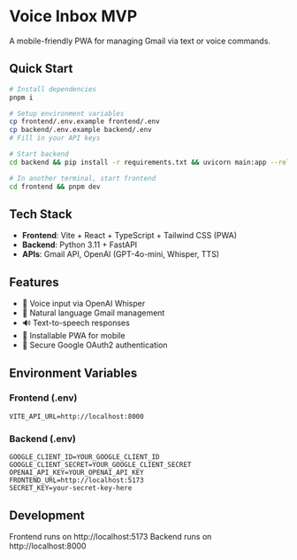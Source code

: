 # Voice Inbox MVP

A mobile-friendly PWA for managing Gmail via text or voice commands.

## Quick Start

```bash
# Install dependencies
pnpm i

# Setup environment variables
cp frontend/.env.example frontend/.env
cp backend/.env.example backend/.env
# Fill in your API keys

# Start backend
cd backend && pip install -r requirements.txt && uvicorn main:app --reload

# In another terminal, start frontend
cd frontend && pnpm dev
```

## Tech Stack

- **Frontend**: Vite + React + TypeScript + Tailwind CSS (PWA)
- **Backend**: Python 3.11 + FastAPI
- **APIs**: Gmail API, OpenAI (GPT-4o-mini, Whisper, TTS)

## Features

- 🎤 Voice input via OpenAI Whisper
- 💬 Natural language Gmail management
- 🔊 Text-to-speech responses
- 📱 Installable PWA for mobile
- 🔐 Secure Google OAuth2 authentication

## Environment Variables

### Frontend (.env)
```
VITE_API_URL=http://localhost:8000
```

### Backend (.env)
```
GOOGLE_CLIENT_ID=YOUR_GOOGLE_CLIENT_ID
GOOGLE_CLIENT_SECRET=YOUR_GOOGLE_CLIENT_SECRET
OPENAI_API_KEY=YOUR_OPENAI_API_KEY
FRONTEND_URL=http://localhost:5173
SECRET_KEY=your-secret-key-here
```

## Development

Frontend runs on http://localhost:5173
Backend runs on http://localhost:8000